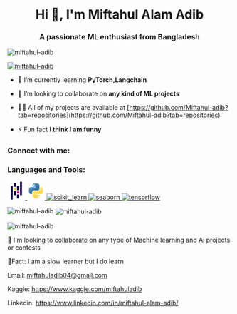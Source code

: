 
<h1 align="center">Hi 👋, I'm Miftahul Alam Adib</h1>
<h3 align="center">A passionate ML enthusiast from Bangladesh</h3>

<p align="left"> <img src="https://komarev.com/ghpvc/?username=miftahul-adib&label=Profile%20views&color=0e75b6&style=flat" alt="miftahul-adib" /> </p>

<p align="left"> <a href="https://github.com/ryo-ma/github-profile-trophy"><img src="https://github-profile-trophy.vercel.app/?username=miftahul-adib" alt="miftahul-adib" /></a> </p>

- 🌱 I’m currently learning **PyTorch,Langchain**

- 👯 I’m looking to collaborate on **any kind of ML projects**

- 👨‍💻 All of my projects are available at [https://github.com/Miftahul-adib?tab=repositories](https://github.com/Miftahul-adib?tab=repositories)

- ⚡ Fun fact **I think I am funny**

<h3 align="left">Connect with me:</h3>
<p align="left">
</p>

<h3 align="left">Languages and Tools:</h3>
<p align="left"> <a href="https://pandas.pydata.org/" target="_blank" rel="noreferrer"> <img src="https://raw.githubusercontent.com/devicons/devicon/2ae2a900d2f041da66e950e4d48052658d850630/icons/pandas/pandas-original.svg" alt="pandas" width="40" height="40"/> </a> <a href="https://www.python.org" target="_blank" rel="noreferrer"> <img src="https://raw.githubusercontent.com/devicons/devicon/master/icons/python/python-original.svg" alt="python" width="40" height="40"/> </a> <a href="https://scikit-learn.org/" target="_blank" rel="noreferrer"> <img src="https://upload.wikimedia.org/wikipedia/commons/0/05/Scikit_learn_logo_small.svg" alt="scikit_learn" width="40" height="40"/> </a> <a href="https://seaborn.pydata.org/" target="_blank" rel="noreferrer"> <img src="https://seaborn.pydata.org/_images/logo-mark-lightbg.svg" alt="seaborn" width="40" height="40"/> </a> <a href="https://www.tensorflow.org" target="_blank" rel="noreferrer"> <img src="https://www.vectorlogo.zone/logos/tensorflow/tensorflow-icon.svg" alt="tensorflow" width="40" height="40"/> </a> </p>

<p><img align="left" src="https://github-readme-stats.vercel.app/api/top-langs?username=miftahul-adib&show_icons=true&locale=en&layout=compact" alt="miftahul-adib" /></p>

<p>&nbsp;<img align="center" src="https://github-readme-stats.vercel.app/api?username=miftahul-adib&show_icons=true&locale=en" alt="miftahul-adib" /></p>

<p><img align="center" src="https://github-readme-streak-stats.herokuapp.com/?user=miftahul-adib&" alt="miftahul-adib" /></p>



🤝 I'm looking to collaborate on any type of Machine learning and Ai projects or contests 

💬Fact: I am a slow learner but I do learn

Email: miftahuladib04@gmail.com 

Kaggle: 
https://www.kaggle.com/miftahuladib 

Linkedin: 
https://www.linkedin.com/in/miftahul-alam-adib/
